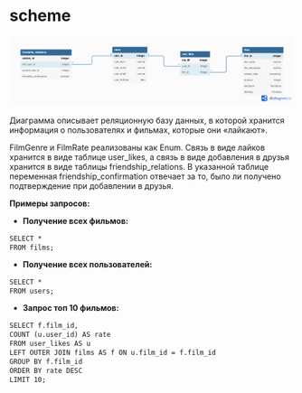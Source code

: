 # scheme

![This is an image](/scheme.png)


Диаграмма описывает реляционную базу данных, в которой хранится информация о пользователях и фильмах, которые они «лайкают».

FilmGenre и FilmRate реализованы как Enum. Связь в виде лайков хранится в виде таблице user_likes, а связь в виде добавления в друзья хранится в виде таблицы friendship_relations. В указанной таблице переменная friendship_confirmation отвечает за то, было ли получено подтверждение при добавлении в друзья. 



**Примеры запросов:**

- **Получение всех фильмов:**

```
SELECT *
FROM films;
```

- **Получение всех пользователей:**
```
SELECT *
FROM users;
```

- **Запрос топ 10 фильмов:**
```
SELECT f.film_id, 
COUNT (u.user_id) AS rate
FROM user_likes AS u
LEFT OUTER JOIN films AS f ON u.film_id = f.film_id
GROUP BY f.film_id
ORDER BY rate DESC
LIMIT 10;
```
